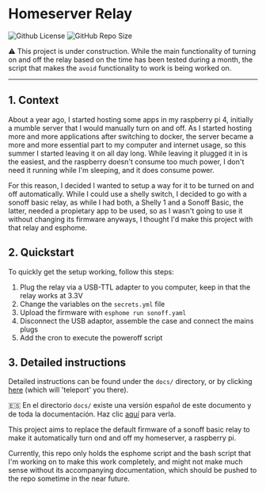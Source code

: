 # Homeserver Relay
![Github License](https://img.shields.io/github/license/delthia/homeserver-relay)
![GitHub Repo Size](https://img.shields.io/github/repo-size/delthia/homeserver-relay)

⚠ This project is under construction. While the main functionality of turning on and off the relay based on the time has been tested during a month, the script that makes the `avoid` functionality to work is being worked on.

---

## 1. Context
About a year ago, I started hosting some apps in my raspberry pi 4, initially a mumble server that I would manually turn on and off. As I started hosting more and more applications after switching to docker, the server became a more and more essential part to my computer and internet usage, so this summer I started leaving it on all day long. While leaving it plugged it in is the easiest, and the raspberry doesn't consume too much power, I don't need it running while I'm sleeping, and it does consume power.

For this reason, I decided I wanted to setup a way for it to be turned on and off automatically. While I could use a shelly switch, I decided to go with a sonoff basic relay, as while I had both, a Shelly 1 and a Sonoff Basic, the latter, needed a propietary app to be used, so as I wasn't going to use it without changing its firmware anyways, I thought I'd make this project with that relay and esphome.

## 2. Quickstart
To quickly get the setup working, follow this steps:
1. Plug the relay via a USB-TTL adapter to you computer, keep in that the relay works at 3.3V
1. Change the variables on the `secrets.yml` file
1. Upload the firmware with `esphome run sonoff.yaml`
1. Disconnect the USB adaptor, assemble the case and connect the mains plugs
1. Add the cron to execute the poweroff script

## 3. Detailed instructions
Detailed instructions can be found under the `docs/` directory, or by clicking [here](docs/install.md) (which will 'teleport' you there).

🇪🇸 En el directorio `docs/` existe una versión español de este documento y de toda la documentación. Haz clic [aquí](docs/README.es.md) para verla.


This project aims to replace the default firmware of a sonoff basic relay to make it automatically turn ond and off my homeserver, a raspberry pi.

Currently, this repo only holds the esphome script and the bash script that I'm working on to make this work completely, and might not make much sense without its accompanying documentation, which should be pushed to the repo sometime in the near future.
